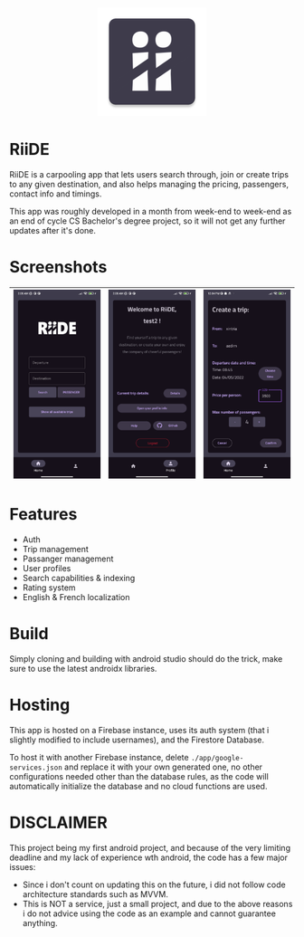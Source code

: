 <p align="center">
  <img src="./app/src/main/res/mipmap-xxxhdpi/ic_launcher.png" />
</p>

# RiiDE
RiiDE is a carpooling app that lets users search through, join or create trips to any given destination, and also helps managing the pricing, passengers, contact info and timings.

This app was roughly developed in a month from week-end to week-end as an end of cycle CS Bachelor's degree project, so it will not get any further updates after it's done.

# Screenshots

|![screenshot0](./screenshots/screenshot0.jpg)|![screenshot1](./screenshots/screenshot1.jpg)|![screenshot2](./screenshots/screenshot2.jpg)|
|---|---|---|

# Features
- Auth
- Trip management
- Passanger management
- User profiles
- Search capabilities & indexing
- Rating system
- English & French localization

# Build
Simply cloning and building with android studio should do the trick, make sure to use the latest androidx libraries.

# Hosting
This app is hosted on a Firebase instance, uses its auth system (that i slightly modified to include usernames), and the Firestore Database.

To host it with another Firebase instance, delete `./app/google-services.json` and replace it with your own generated one, no other configurations needed other than the database rules, as the code will automatically initialize the database and no cloud functions are used.

# DISCLAIMER
This project being my first android project, and because of the very limiting deadline and my lack of experience wth android, the code has a few major issues:
- Since i don't count on updating this on the future, i did not follow code architecture standards such as MVVM.
- This is NOT a service, just a small project, and due to the above reasons i do not advice using the code as an example and cannot guarantee anything.
